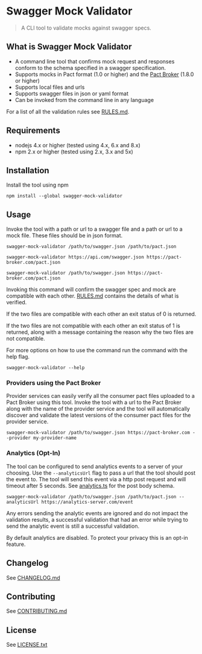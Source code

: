 # Swagger Mock Validator
> A CLI tool to validate mocks against swagger specs.

## What is Swagger Mock Validator
- A command line tool that confirms mock request and responses conform to the schema specified in a swagger specification.
- Supports mocks in Pact format (1.0 or higher) and the [Pact Broker](https://github.com/bethesque/pact_broker) (1.8.0 or higher)
- Supports local files and urls
- Supports swagger files in json or yaml format
- Can be invoked from the command line in any language

For a list of all the validation rules see [RULES.md](RULES.md).

## Requirements
- nodejs 4.x or higher (tested using 4.x, 6.x and 8.x)
- npm 2.x or higher (tested using 2.x, 3.x and 5x)

## Installation

Install the tool using npm
```
npm install --global swagger-mock-validator
```

## Usage
Invoke the tool with a path or url to a swagger file and a path or url to a mock file. These files should be in json format.
```
swagger-mock-validator /path/to/swagger.json /path/to/pact.json

swagger-mock-validator https://api.com/swagger.json https://pact-broker.com/pact.json

swagger-mock-validator /path/to/swagger.json https://pact-broker.com/pact.json
```

Invoking this command will confirm the swagger spec and mock are compatible with each other. [RULES.md](RULES.md) contains the details of what is verified.

If the two files are compatible with each other an exit status of 0 is returned.

If the two files are not compatible with each other an exit status of 1 is returned, along with a message containing the reason why the two files are not compatible.

For more options on how to use the command run the command with the help flag.
```
swagger-mock-validator --help
```

### Providers using the Pact Broker

Provider services can easily verify all the consumer pact files uploaded to a Pact Broker using this tool. Invoke the tool with a url to the Pact Broker along with the name of the provider service and the tool will automatically discover and validate the latest versions of the consumer pact files for the provider service.
```
swagger-mock-validator /path/to/swagger.json https://pact-broker.com --provider my-provider-name
```

### Analytics (Opt-In)

The tool can be configured to send analytics events to a server of your choosing. Use the `--analyticsUrl` flag to pass a url that the tool should post the event to. The tool will send this event via a http post request and will timeout after 5 seconds. See [analytics.ts](lib/swagger-mock-validator/analytics.ts) for the post body schema.

```
swagger-mock-validator /path/to/swagger.json /path/to/pact.json --analyticsUrl https://analytics-server.com/event
```

Any errors sending the analytic events are ignored and do not impact the validation results, a successful validation that had an error while trying to send the analytic event is still a successful validation.

By default analytics are disabled. To protect your privacy this is an opt-in feature.

## Changelog
See [CHANGELOG.md](CHANGELOG.md)

## Contributing
See [CONTRIBUTING.md](CONTRIBUTING.md)

## License
See [LICENSE.txt](LICENSE.txt)
